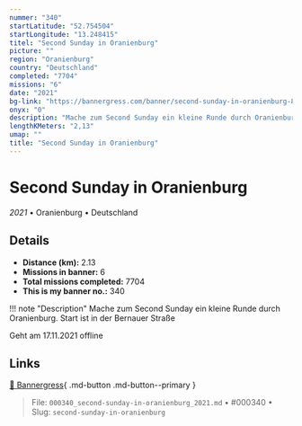 ```yaml
---
nummer: "340"
startLatitude: "52.754504"
startLongitude: "13.248415"
titel: "Second Sunday in Oranienburg"
picture: ""
region: "Oranienburg"
country: "Deutschland"
completed: "7704"
missions: "6"
date: "2021"
bg-link: "https://bannergress.com/banner/second-sunday-in-oranienburg-8c7a"
onyx: "0"
description: "Mache zum Second Sunday ein kleine Runde durch Oranienburg. Start ist in der Bernauer Straße\n\nGeht am 17.11.2021 offline"
lengthKMeters: "2,13"
umap: ""
title: "Second Sunday in Oranienburg"
---
```

# Second Sunday in Oranienburg

*2021* • Oranienburg • Deutschland



## Details
- **Distance (km):** 2.13
- **Missions in banner:** 6
- **Total missions completed:** 7704
- **This is my banner no.:** 340


!!! note "Description"
    Mache zum Second Sunday ein kleine Runde durch Oranienburg. Start ist in der Bernauer Straße

Geht am 17.11.2021 offline



## Links
[🔗 Bannergress](https://bannergress.com/banner/second-sunday-in-oranienburg-8c7a){ .md-button .md-button--primary }



> File: `000340_second-sunday-in-oranienburg_2021.md` • #000340 • Slug: `second-sunday-in-oranienburg`
